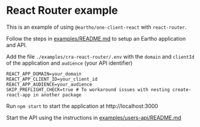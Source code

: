 # React Router example

This is an example of using `@eartho/one-client-react` with `react-router`.

Follow the steps in [examples/README.md](../README.md) to setup an Eartho application and API.

Add the file `./examples/cra-react-router/.env` with the `domain` and `clientId` of the application and `audience` (your API identifier)

```dotenv
REACT_APP_DOMAIN=your_domain
REACT_APP_CLIENT_ID=your_client_id
REACT_APP_AUDIENCE=your_audience
SKIP_PREFLIGHT_CHECK=true # To workaround issues with nesting create-react-app in another package
```

Run `npm start` to start the application at http://localhost:3000

Start the API using the instructions in [examples/users-api/README.md](../users-api/README.md)
